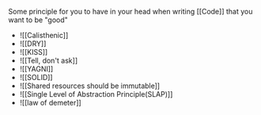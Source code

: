 Some principle for you to have in your head when writing [[Code]] that you want to be "good"

- ![[Calisthenic]]
- ![[DRY]]
- ![[KISS]]
- ![[Tell, don't ask]]
- ![[YAGNI]]
- ![[SOLID]]
- ![[Shared resources should be immutable]]
- ![[Single Level of Abstraction Principle(SLAP)]]
- ![[law of demeter]]